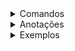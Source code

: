 <details>
<summary>Comandos</summary>

- **AWS CDK**
  <details>
  <summary>Expandir</summary>

  - **cdk list**
    - Visualizar nosso projeto para saber quais stacks temos dentro do projeto.
    - O nome listado é o que está como segundo parâmetro da instância da classe na pasta `bin`.

      ```typescript
      new EcomerceAwsStack(app, 'EcomerceAwsStack', {});
      ```

  - **cdk deploy --all**
    - Implanta todas as stacks definidas no projeto de uma só vez, criando ou atualizando os recursos na AWS conforme especificado no código.

  - **cdk diff**
    - Compara o estado atual dos recursos na AWS com o que está definido no código do CDK, exibindo as diferenças.

  - **cdk destroy --all**
    - Remove todas as stacks e recursos implantados associados ao projeto, garantindo que nenhum recurso permaneça na AWS.

  </details>
</details>

<details>
<summary>Anotações</summary>

- ### A pasta bin

  <details>
  <summary>Expandir</summary>

  - A pasta `.bin` é a entrada principal do nosso projeto. Quando o projeto for executado, ele será iniciado a partir dela.
  - Essa pasta contém o arquivo responsável por inicializar a execução das stacks e recursos no projeto.
  - Por padrão, ao rodar o projeto com o CDK, ele buscará essa pasta para identificar qual stack inicial será executada.
  - O arquivo dentro de `.bin` normalmente segue o padrão de instanciar a aplicação e as stacks, como exemplificado abaixo:

    ```typescript
    const app = new App();
    new EcomerceAwsStack(app, 'EcomerceAwsStack', {});
    ```

  </details>

- ### Lambda functions

  <details>
  <summary>Expandir</summary>

  - Funções (pequenos trechos de código) que são executados a partir de triggers disparados por eventos.
    - Exemplo de evento:
      - Requisição REST feita por um cliente de fora da AWS para executar a função dentro da nossa infraestrutura.
    - A Lambda é executada dentro de um ambiente de execução que possui tudo que é necessário para nossa função ser executada.
    - Concorrência:
      - Lambdas são concorrentes, então caso haja requisições ao mesmo tempo é possível tratar ambas.
    - Custo:
      - Tempo de execução e memória consumida. Por isso, devemos nos importar com performance e eficiência.

    - **Exemplo de implementação simples de uma Lambda:**

      ```typescript
      import { APIGatewayProxyEvent, APIGatewayProxyResult, Context } from 'aws-lambda';

      export async function handler(event: APIGatewayProxyEvent, ctx: Context): Promise<APIGatewayProxyResult> {
          const { httpMethod, requestContext: { requestId: apiRequestId } } = event;
          const { awsRequestId: lambdaRequestId } = ctx;

          console.log(`API Gateway Request ID: ${apiRequestId} - Lambda Request ID: ${lambdaRequestId}`);

          if (event.resource === '/products' && httpMethod === 'GET') {
              console.log('GET /products');

              return {
                  statusCode: 200,
                  body: JSON.stringify({
                      message: 'GET /products successfully returned (hello CDK)'
                  })
              };
          }

          return {
              statusCode: 400,
              body: JSON.stringify({
                  message: 'Bad Request'
              })
          };
      }
      ```

  </details>

- ### Api Gateway

  <details>
  <summary>Expandir</summary>

  - Recurso que podemos colocar na frente de serviços que expõe APIs pro mundo externo como por exemplo:
    - uma fução lambda que expõe um endpoint rest para ser consumido por algum client (aplicação mobile/web)
  - Por que utilizar API Gateway e não chamar diretamente o endpoint?
    - Validação da URI
        - ele consegue por exemplo validar se a URI está correta e impedir que essa requisição chegue até outro endpoint ou impedir que requisições com outro endereço cheguem na nossa função
    - Validação de verbos HTTP
    - Validação do body
    - Integração com outros recursos da AWS como por exemplo o AWS Cognito
    - Gráfico de monitoramento com logs e gráficos no CloudWatch
        - Custo por requisição e quantidade de dados transferidos

  </details>
</details>

<details>
<summary>Exemplos</summary>

- **Entendendo a classe que representa uma stack**
  - Toda classe que estende de `cdk.Stack` é ou representa uma stack, e dentro dela podemos definir nossos recursos e configurações.

  <details>
  <summary>Expandir</summary>

  - O `cdk.Stack` é a estrutura base no AWS CDK para definir recursos e configurações de infraestrutura.
  - A classe que estende `cdk.Stack` permite configurar e definir os recursos que serão provisionados na AWS, como buckets S3, filas SQS, etc.
  - O exemplo abaixo mostra a estrutura básica de uma classe de stack que pode ser estendida para adicionar mais recursos conforme necessário.

    ```typescript
    import * as cdk from 'aws-cdk-lib';
    import { Construct } from 'constructs';

    export class EcomerceAwsStack extends cdk.Stack {
        constructor(scope: Construct, id: string, props?: cdk.StackProps) {
            super(scope, id, props);

            // O código que define seus recursos vai aqui
            // Exemplo: criar uma fila SQS ou um bucket S3
        }
    }
    ```

  </details>
</details>
